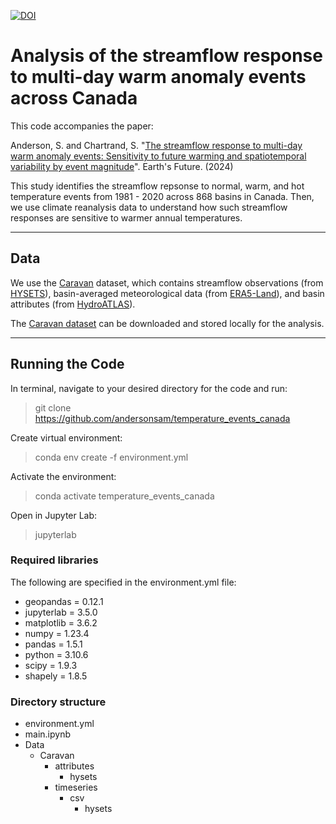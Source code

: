 [![DOI](https://zenodo.org/badge/807321492.svg)](https://zenodo.org/doi/10.5281/zenodo.13367506)  


# Analysis of the streamflow response to multi-day warm anomaly events across Canada 

This code accompanies the paper:  

Anderson, S. and Chartrand, S. "[The streamflow response to multi-day warm anomaly events: Sensitivity to future warming and spatiotemporal variability by event magnitude](https://agupubs.onlinelibrary.wiley.com/doi/10.1029/2024EF004962)". Earth's Future. (2024)  

This study identifies the streamflow repsonse to normal, warm, and hot temperature events from 1981 - 2020 across 868 basins in Canada.  Then, we use climate reanalysis data to understand how such streamflow responses are sensitive to warmer annual temperatures.  

_____
## Data

We use the [Caravan](https://www.nature.com/articles/s41597-023-01975-w#Bib1) dataset, which contains streamflow observations (from [HYSETS](https://www.nature.com/articles/s41597-020-00583-2)), basin-averaged meteorological data (from [ERA5-Land](https://essd.copernicus.org/articles/13/4349/2021/)), and basin attributes (from [HydroATLAS](https://www.nature.com/articles/s41597-019-0300-6)).

The [Caravan dataset](https://zenodo.org/records/7944025) can be downloaded and stored locally for the analysis.
_____
## Running the Code  

In terminal, navigate to your desired directory for the code and run:  

>git clone https://github.com/andersonsam/temperature_events_canada

Create virtual environment:  

>conda env create -f environment.yml

Activate the environment:  

>conda activate temperature_events_canada

Open in Jupyter Lab:  

>jupyterlab

### Required libraries  

The following are specified in the environment.yml file:  
  - geopandas = 0.12.1
  - jupyterlab = 3.5.0
  - matplotlib = 3.6.2
  - numpy = 1.23.4
  - pandas = 1.5.1
  - python = 3.10.6
  - scipy = 1.9.3
  - shapely = 1.8.5

### Directory structure  

- environment.yml
- main.ipynb
- Data
  - Caravan
    - attributes
      - hysets
    - timeseries
      - csv
        - hysets    
